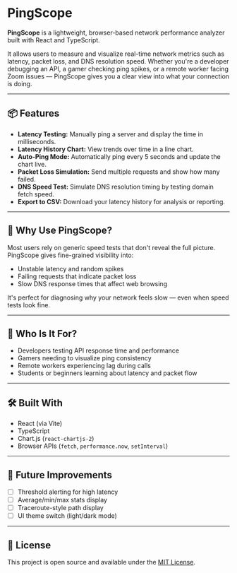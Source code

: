 # PingScope

**PingScope** is a lightweight, browser-based network performance analyzer built with React and TypeScript.

It allows users to measure and visualize real-time network metrics such as latency, packet loss, and DNS resolution speed. Whether you're a developer debugging an API, a gamer checking ping spikes, or a remote worker facing Zoom issues — PingScope gives you a clear view into what your connection is doing.

---

## 📦 Features

- **Latency Testing:** Manually ping a server and display the time in milliseconds.
- **Latency History Chart:** View trends over time in a line chart.
- **Auto-Ping Mode:** Automatically ping every 5 seconds and update the chart live.
- **Packet Loss Simulation:** Send multiple requests and show how many failed.
- **DNS Speed Test:** Simulate DNS resolution timing by testing domain fetch speed.
- **Export to CSV:** Download your latency history for analysis or reporting.

---

## 🎯 Why Use PingScope?

Most users rely on generic speed tests that don't reveal the full picture. PingScope gives fine-grained visibility into:
- Unstable latency and random spikes
- Failing requests that indicate packet loss
- Slow DNS response times that affect web browsing

It's perfect for diagnosing why your network feels slow — even when speed tests look fine.

---

## 👥 Who Is It For?

- Developers testing API response time and performance  
- Gamers needing to visualize ping consistency  
- Remote workers experiencing lag during calls  
- Students or beginners learning about latency and packet flow  

---

## 🛠️ Built With

- React (via Vite)  
- TypeScript  
- Chart.js (`react-chartjs-2`)  
- Browser APIs (`fetch`, `performance.now`, `setInterval`)  

---

## 🚧 Future Improvements

- [ ] Threshold alerting for high latency  
- [ ] Average/min/max stats display  
- [ ] Traceroute-style path display  
- [ ] UI theme switch (light/dark mode)  

---

## 📄 License

This project is open source and available under the [MIT License](LICENSE).
